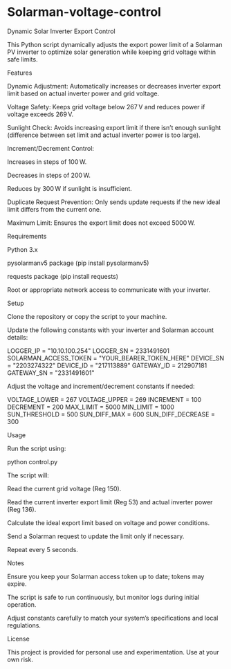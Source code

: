 # Solarman-voltage-control
Dynamic Solar Inverter Export Control

This Python script dynamically adjusts the export power limit of a Solarman PV inverter to optimize solar generation while keeping grid voltage within safe limits.

Features

Dynamic Adjustment: Automatically increases or decreases inverter export limit based on actual inverter power and grid voltage.

Voltage Safety: Keeps grid voltage below 267 V and reduces power if voltage exceeds 269 V.

Sunlight Check: Avoids increasing export limit if there isn’t enough sunlight (difference between set limit and actual inverter power is too large).

Increment/Decrement Control:

Increases in steps of 100 W.

Decreases in steps of 200 W.

Reduces by 300 W if sunlight is insufficient.

Duplicate Request Prevention: Only sends update requests if the new ideal limit differs from the current one.

Maximum Limit: Ensures the export limit does not exceed 5000 W.

Requirements

Python 3.x

pysolarmanv5 package (pip install pysolarmanv5)

requests package (pip install requests)

Root or appropriate network access to communicate with your inverter.

Setup

Clone the repository or copy the script to your machine.

Update the following constants with your inverter and Solarman account details:

LOGGER_IP = "10.10.100.254"
LOGGER_SN = 2331491601
SOLARMAN_ACCESS_TOKEN = "YOUR_BEARER_TOKEN_HERE"
DEVICE_SN = "2203274322"
DEVICE_ID = "217113889"
GATEWAY_ID = 212907181
GATEWAY_SN = "2331491601"


Adjust the voltage and increment/decrement constants if needed:

VOLTAGE_LOWER = 267
VOLTAGE_UPPER = 269
INCREMENT = 100
DECREMENT = 200
MAX_LIMIT = 5000
MIN_LIMIT = 1000
SUN_THRESHOLD = 500
SUN_DIFF_MAX = 600
SUN_DIFF_DECREASE = 300

Usage

Run the script using:

python control.py


The script will:

Read the current grid voltage (Reg 150).

Read the current inverter export limit (Reg 53) and actual inverter power (Reg 136).

Calculate the ideal export limit based on voltage and power conditions.

Send a Solarman request to update the limit only if necessary.

Repeat every 5 seconds.

Notes

Ensure you keep your Solarman access token up to date; tokens may expire.

The script is safe to run continuously, but monitor logs during initial operation.

Adjust constants carefully to match your system’s specifications and local regulations.

License

This project is provided for personal use and experimentation. Use at your own risk.